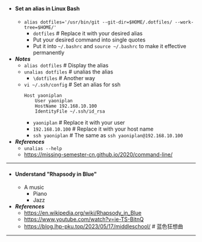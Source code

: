 - #### Set an alias in Linux Bash
    - `alias dotfiles='/usr/bin/git --git-dir=$HOME/.dotfiles/ --work-tree=$HOME/'`
        - `dotfiles` # Replace it with your desired alias
        - Put your desired command into single quotes
        - Put it into `~/.bashrc` and `source ~/.bashrc` to make it effective permanently
- ***Notes***
    - `alias dotfiles` # Display the alias
    - `unalias dotfiles` # unalias the alias
        - `\dotfiles` # Another way
    - `vi ~/.ssh/config` # Set an alias for ssh
      ```
      Host yaoniplan
          User yaoniplan
          HostName 192.168.10.100
          IdentityFile ~/.ssh/id_rsa
      ```
        - `yaoniplan` # Replace it with your user
        - `192.168.10.100` # Replace it with your host name
        - `ssh yaoniplan` # The same as `ssh yaoniplan@192.168.10.100`
- ***References***
    - `unalias --help`
    - https://missing-semester-cn.github.io/2020/command-line/
- ---
- #### Understand "Rhapsody in Blue"
    - A music
        - Piano
        - Jazz
- ***References***
    - https://en.wikipedia.org/wiki/Rhapsody_in_Blue
    - https://www.youtube.com/watch?v=ie-TS-BitnQ
    - https://blog.lhp-pku.top/2023/05/17/middleschool/ # 蓝色狂想曲
- ---
